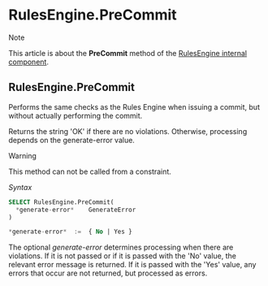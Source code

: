 # RulesEngine.PreCommit



> [!NOTE]
> This article is about the **PreCommit** method of the [RulesEngine internal component](/docs/Extensions/RulesEngine%20internal%20component).

## **RulesEngine.PreCommit**

Performs the same checks as the Rules Engine when issuing a commit, but without actually performing the commit.

Returns the string 'OK' if there are no violations. Otherwise, processing depends on the generate-error value.

> [!WARNING]
> This method can not be called from a constraint.

*Syntax*
 

```sql
SELECT RulesEngine.PreCommit(
  *generate-error*    GenerateError
)

*generate-error*  :=  { No | Yes }
```

The optional *generate-error* determines processing when there are violations. If it is not passed or if it is passed with the 'No' value, the relevant error message is returned. If it is passed with the 'Yes' value, any errors that occur are not returned, but processed as errors.

 
